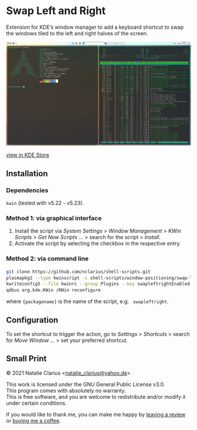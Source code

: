 # Swap Left and Right

Extension for KDE’s window manager to add a keyboard shortcut to swap the windows tiled to the left and right halves of the screen.

![swapleftright](screenshot.gif)

[view in KDE Store](https://store.kde.org/p/1617645)



## Installation

### Dependencies

`kwin` (tested with v5.22 - v5.23).

### Method 1: via graphical interface

1. Install the script via *System Settings* > *Window Management* > *KWin Scripts* > *Get New Scripts …* > search for the script > *Install*.
2. Activate the script by selecting the checkbox in the respective entry.

### Method 2: via command line

```bash
git clone https://github.com/nclarius/shell-scripts.git
plasmapkg2 --type kwinscript -i shell-scripts/window-positioning/swap-left-right
kwriteconfig5 --file kwinrc --group Plugins --key swapleftrightEnabled true
qdbus org.kde.KWin /KWin reconfigure
```

where `{packagename}` is the name of the script, e.g. ` swapleftright`.




## Configuration

To set the shortcut to trigger the action, go to *Settings* > *Shortcuts* > search for *Move Window …* > set your preferred shortcut.



## Small Print

© 2021 Natalie Clarius \<natalie_clarius@yahoo.de\>

This work is licensed under the GNU General Public License v3.0.  
This program comes with absolutely no warranty.  
This is free software, and you are welcome to redistribute and/or modify it under certain conditions.  

If you would like to thank me, you can make me happy by [leaving a review](https://store.kde.org/p/1617645) or [buying me a coffee](https://www.paypal.com/donate?hosted_button_id=7LUUJD83BWRM4).

